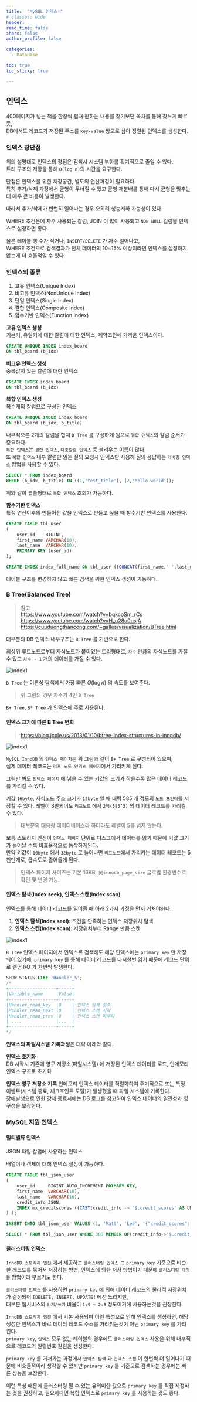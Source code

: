 ```yaml
---
title:  "MySQL 인덱스!"
# classes: wide
header:
read_time: false
share: false
author_profile: false

categories:
  - DataBase

toc: true
toc_sticky: true

---
```


## 인덱스

400페이지가 넘는 책을 한장씩 펼처 원하는 내용를 찾기보단 목차를 통해 찾느게 빠르듯,  
DB에서도 레코드가 저장된 주소를 `key-value` 쌍으로 삼아 정렬된 인덱스를 생성한다.  

### 인덱스 장단점

위의 설명대로 인덱스의 장점은 검색시 시스템 부하를 획기적으로 줄일 수 있다.  
트리 구조의 저장을 통해 `O(log n)`의 시간을 요구한다.  

단점은 인덱스를 위한 저장공간, 별도의 연산과정이 필요하다.  
특히 추가/삭제 과정에서 균형이 무너질 수 있고 균형 재분배를 통해 다시 균형을 맞추는대 매우 큰 비용이 발생한다.  

따라서 추가/삭제가 빈번히 일어나는 경우 오히려 성능저하 가능성이 있다.  

WHERE 조건문에 자주 사용되는 칼럼, JOIN 이 많이 사용되고 `NON NULL` 컬럼을 인덱스로 설정하면 좋다.  

물론 테이블 행 수가 적거나, `INSERT/DELETE` 가 자주 일어나고,  
WHERE 조건으로 검색결과가 전체 데이터의 10~15% 이상이라면 인덱스를 설정하지 않는게 더 효율적일 수 있다.  

### 인덱스의 종류

1. 고유 인덱스(Unique Index)  
2. 비고유 인덱스(NonUnique Index)  
3. 단일 인덱스(Single Index)  
4. 결합 인덱스(Composite Index)  
5. 함수기반 인덱스(Function Index)  

**고유 인덱스 생성**  
기본키, 유일키에 대한 칼럼에 대한 인덱스, 제약조건에 가까운 인덱스이다.  

```sql
CREATE UNIQUE INDEX index_board
ON tbl_board (b_idx)
```

**비고유 인덱스 생성**  
중복값이 있는 칼럼에 대한 인덱스  

```sql
CREATE INDEX index_board
ON tbl_board (b_idx)
```

**복합 인덱스 생성**  
복수개의 칼럼으로 구성된 인덱스  

```sql
CREATE UNIQUE INDEX index_board
ON tbl_board (b_idx, b_title)
```

내부적으론 2개의 칼럼을 합쳐 `B Tree` 를 구성하게 됨으로 `결합 인덱스`의 칼럼 순서가 중요하다.  
`복합 인덱스`는 `결합 인덱스`, `다중칼럼 인덱스` 등 불리우는 이름이 많다.  
또 `복합 인덱스` 내부 칼럼만 읽는 질의 요청시 인덱스만 사용해 질의 응답하는 `커버링 인덱스` 방법을 사용할 수 있다.  

```sql
SELECT * FROM index_board
WHERE (b_idx, b_title) IN ((1,'test_title'), (2,'hello world'));
```

위와 같이 튜플형태로 `복합 인덱스` 조회가 가능하다.  


**함수기반 인덱스**  
특정 연산이후의 만들어진 값을 인덱스로 만들고 싶을 때 함수기반 인덱스를 사용한다.  

```sql
CREATE TABLE tbl_user
(
    user_id    BIGINT,
    first_name VARCHAR(10),
    last_name  VARCHAR(10),
    PRIMARY KEY (user_id)
);

CREATE INDEX index_full_name ON tbl_user ((CONCAT(first_name,' ',last_name)));
```

테이블 구조를 변경하지 않고 빠른 검색을 위한 인덱스 생성이 가능하다.  

### B Tree(Balanced Tree)

> 참고  
> <https://www.youtube.com/watch?v=bqkcoSm_rCs>  
> <https://www.youtube.com/watch?v=H_u28u0usjA>  
> <https://cuuduongthancong.com/~galles/visualization/BTree.html>

대부분의 DB 인덱스 내부구조는 `B Tree` 를 기반으로 한다.  

최상위 루트노드로부터 자식노드가 붙어있는 트리형태로, `차수` 만큼의 자식노드를 가질 수 있고 `차수 - 1` 개의 데이터를 가질 수 있다.  

![index1](/assets/DB/mysql/mysql_index1.png)

`B Tree` 는 이론상 탐색에서 가장 빠른 $O(\log{n})$ 의 속도를 보여준다.  

> 위 그림의 경우 차수가 4인 `B Tree`  

`B+ Tree`, `B* Tree` 가 인덱스에 주로 사용된다.  

#### 인덱스 크기에 따른 B Tree 변화  

> <https://blog.jcole.us/2013/01/10/btree-index-structures-in-innodb/>

![index1](/assets/DB/mysql/mysql_index3.png)

`MySQL InnoDB` 의 `인덱스 페이지`는 위 그림과 같이 `B+ Tree` 로 구성되어 있으며,  
실제 데이터 레코드는 `리프 노드 인덱스 페이지`에서 가리키게 된다.  

그림만 봐도 `인덱스 페이지` 에 넣을 수 있는 키값의 크기가 작을수록 많은 데이터 레코드를 가리킬 수 있다.  

키값 `16byte`, 자식노드 주소 크기가 `12byte` 일 때 대략 585 개 정도의 `노드 포인터`를 저장할 수 있다. 레벨이 3만되어도 `리프노드` 에서 `2억(585^3)` 의 데이터 레코드를 가리킬 수 있다.  

> 대부분의 대용량 데이터베이스라 하더라도 레벨이 5를 넘지 않는다.  

보통 스토리지 엔진이 `인덱스 페이지` 단위로 디스크에서 데이터를 읽기 때문에 키값 크기가 늘어날 수록 비효율적으로 동작하게된다.  
만약 키값이 `16byte` 에서 `32byte` 로 늘어나면 `리프노드`에서 가리키는 데이터 레코드는 5천만개로, 급속도로 줄어들게 된다.  

> 인덱스 페이지 사이즈는 기본 16KB, `@@innodb_page_size` 글로벌 환경변수로 확인 및 변경 가능.  

#### 인덱스 탐색(Index seek), 인덱스 스캔(Index scan)

인덱스를 통해 데이터 레코드를 읽어올 때 아래 2가지 과정을 먼저 거처야한다.  

1. **인덱스 탐색(Index seel)**: 조건을 만족하는 인덱스 저장위치 탐색  
2. **인덱스 스캔(Index scan)**: 저장위치부터 Range 만큼 스캔  

![index1](/assets/DB/mysql/mysql_index2.png)

`B Tree` 인덱스 페이지에서 인덱스르 검색해도 해당 인덱스에는 `primary key` 만 저장되어 있기에,  `primary key` 를 통해 데이터 레코드를 다시한번 읽기 때문에 레코드 단위로 랜덤 I/O 가 한번씩 발생한다.  

```sql
SHOW STATUS LIKE 'Handler_%';
/* 
+------------------+-----+
|Variable_name     |Value|
+------------------+-----+
|Handler_read_key  |0    | 인덱스 탐색 횟수
|Handler_read_next |0    | 인덱스 스캔 시작
|Handler_read_prev |0    | 인덱스 스캔 마무리
| ....             |...  |
+------------------+-----+
*/
```

**인덱스의 파일시스템 기록과정**은 대략 아래와 같다.  

**인덱스 초기화**  
DB 시작시 기존에 영구 저장소(파일시스템) 에 저장된 인덱스 데이터를 로드, 인메모리 인덱스 구조로 초기화

**인덱스 영구 저장소 기록**
인메모리 인덱스 데이터를 직렬화하여 주기적으로 또는 특정 이벤트(시스템 종료, 체크포인트 도달)가 발생했을 때 파일 시스템에 기록한다.  
장애발생으로 인한 강제 종료시에는 DB 로그를 참고하여 인덱스 데이터의 일관성과 영구성을 보장한다.  

### MySQL 지원 인덱스  

#### 멀티밸류 인덱스  

JSON 타입 칼럽에 사용하는 인덱스  

배열이나 객체에 대해 인덱스 설정이 가능하다.  

```sql
CREATE TABLE tbl_json_user
(
    user_id     BIGINT AUTO_INCREMENT PRIMARY KEY,
    first_name  VARCHAR(10),
    last_name   VARCHAR(10),
    credit_info JSON,
    INDEX mx_creditscores ((CAST(credit_info -> '$.credit_scores' AS UNSIGNED ARRAY))
) );

INSERT INTO tbl_json_user VALUES (1, 'Matt', 'Lee', '{"credit_scores":[360, 353, 351]}');

SELECT * FROM tbl_json_user WHERE 360 MEMBER OF(credit_info->'$.credit_scores');
```

#### 클러스터링 인덱스  

`InnoDB 스토리지 엔진` 에서 제공하는 `클러스터링 인덱스` 는 `primary key` 기준으로 비슷한 레코드를 묶어서 저장하는 방법, 인덱스에 의한 저장 방법이기 때문에 `클러스터링 테이블` 방법이라 부르기도 한다.  

`클러스터링 인덱스` 를 사용하면 `primary key` 에 의해 데이터 레코드의 물리적 저장위치가 결정되어 `[DELETE, INSERT, UPDATE]` 에선 느리지만,  
대부분 웹서비스의 `읽기/쓰기` 비율이 `1:9 ~ 2:8` 정도이기에 사용하는것을 권장한다.  

`InnoDB 스토리지 엔진` 에서 기본 사용되며 이런 특성으로 인해 인덱스를 생성하면, 해당 생성한 인덱스가 바로 데이터 레코드 주소를 가리키는것이 아닌 `primary key` 를 가리킨다.  
`primary key`, `인덱스` 모두 없는 테이블의 경우에도 `클러스터링 인덱스` 사용을 위해 내부적으로 레코드의 일련번호 칼럼을 생성한다.  

`primary key` 를 거쳐가는 과정에서 `인덱스 탐색` 과 `인덱스 스캔` 이 한번씩 더 일어나기 때문에 비효율적이라 생각할 수 있지만 `primary key` 를 기준으로 검색하는 경우에는 빠른 성능을 보장한다.  

이런 특성 때문에 클러스터링 될 수 있는 유의미한 값으로 `primary key` 를 직접 지정하는 것을 권장하고, 필요하다면 복합 인덱스로 `primary key` 를 사용하는 것도 좋다.  

